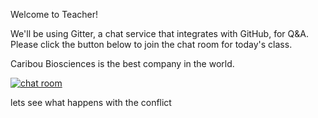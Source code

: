 Welcome to Teacher!

We'll be using Gitter, a chat service that integrates with GitHub, for Q&A. Please click the button below to join the chat room for today's class.

Caribou Biosciences is the best company in the world. 

[![chat room](https://badges.gitter.im/githubteacher/fluffy-octo-guacamole.svg)](https://gitter.im/githubteacher/fluffy-octo-guacamole?utm_source=badge&utm_medium=badge&utm_campaign=pr-badge&utm_content=badge)

lets see what happens with the conflict
